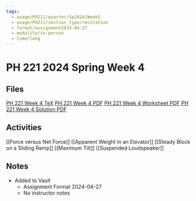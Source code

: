 ```yaml
---
tags:
  - usage/PH211/quarter/Sp2024/Week5
  - usage/PH211/section_type/recitation
  - format/assignment2024-04-27
  - modality/in-person
  - time/long
---
```

# PH 221 2024 Spring Week 4
## Files
[PH 221 Week 4 TeX](PH_221_Week_4.tex)
[PH 221 Week 4 PDF](PH_221_Week_4.pdf)
[PH 221 Week 4 Worksheet PDF](PH_221_Week_4-Worksheet.pdf)
[PH 221 Week 4 Solution PDF](PH_221_Week_4-Solution.pdf)
## Activities
[[Force versus Net Force]]
[[Apparent Weight in an Elevator]]
[[Steady Block on a Sliding Ramp]]
[[Maximum Tilt]]
[[Suspended Loudspeaker]]
## Notes
* Added to Vault
	* Assignment Format 2024-04-27
	* No instructor notes